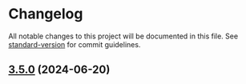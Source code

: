 # Changelog

All notable changes to this project will be documented in this file. See [standard-version](https://github.com/conventional-changelog/standard-version) for commit guidelines.

## [3.5.0](///compare/v3.4.0...v3.5.0) (2024-06-20)
